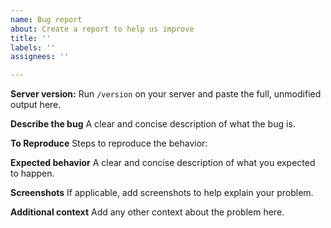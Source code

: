 ```yaml
---
name: Bug report
about: Create a report to help us improve
title: ''
labels: ''
assignees: ''

---
```


**Server version:**
Run `/version` on your server and paste the full, unmodified output here. 

**Describe the bug**
A clear and concise description of what the bug is.

**To Reproduce**
Steps to reproduce the behavior:

**Expected behavior**
A clear and concise description of what you expected to happen.

**Screenshots**
If applicable, add screenshots to help explain your problem.

**Additional context**
Add any other context about the problem here.
